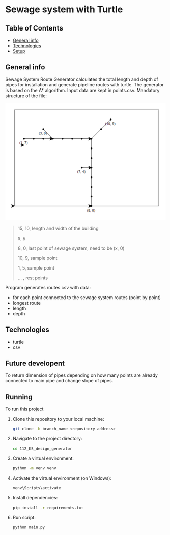 # Sewage system with Turtle

## Table of Contents
* [General info](#general-info)
* [Technologies](#technologies)
* [Setup](#running)

## General info
Sewage System Route Generator calculates the total length and depth 
of pipes for installation and generate pipeline routes with turtle. 
The generator is based on the A* algorithm.
Input data are kept in points.csv. Mandatory structure of the file:

![img.png](img.png)

>15, 10,  length and width of the building
>
>x, y
>
>8, 0, last point of sewage system, need to be (x, 0)
>
>10, 9, sample point
>
>1, 5, sample point
>
> ... , rest points


Program generates routes.csv with data:
* for each point connected to the sewage system routes (point by point)
* longest route
* length
* depth


## Technologies
* turtle
* csv

## Future developent
To return dimension of pipes depending on how many points are already 
connected to main pipe and change slope of pipes.

## Running
To run this project

1. Clone this repository to your local machine:

   ```bash
   git clone -b branch_name <repository address>
   ```

2. Navigate to the project directory:

   ```bash
   cd 112_KS_design_generator
   ```

3. Create a virtual environment:

   ```bash
   python -m venv venv
   ```

4. Activate the virtual environment (on Windows):

   ```bash
   venv\Scripts\activate
   ```

5. Install dependencies:

   ```bash
   pip install -r requirements.txt
   ```

6. Run script:

   ```bash
   python main.py
   ```
   
